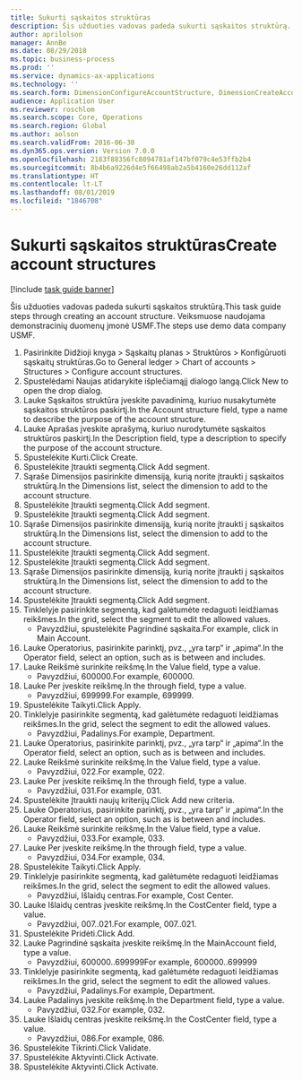 ```yaml
---
title: Sukurti sąskaitos struktūras
description: Šis užduoties vadovas padeda sukurti sąskaitos struktūrą.
author: aprilolson
manager: AnnBe
ms.date: 08/29/2018
ms.topic: business-process
ms.prod: ''
ms.service: dynamics-ax-applications
ms.technology: ''
ms.search.form: DimensionConfigureAccountStructure, DimensionCreateAccountStructure, DimensionHierarchyAddLevel, DimensionHierarchyConstraintActivate
audience: Application User
ms.reviewer: roschlom
ms.search.scope: Core, Operations
ms.search.region: Global
ms.author: aolson
ms.search.validFrom: 2016-06-30
ms.dyn365.ops.version: Version 7.0.0
ms.openlocfilehash: 2183f88356fc8094781af147bf079c4e53ffb2b4
ms.sourcegitcommit: 8b4b6a9226d4e5f66498ab2a5b4160e26dd112af
ms.translationtype: HT
ms.contentlocale: lt-LT
ms.lasthandoff: 08/01/2019
ms.locfileid: "1846708"
---
```

# <a name="create-account-structures"></a><span data-ttu-id="9e0ad-103">Sukurti sąskaitos struktūras</span><span class="sxs-lookup"><span data-stu-id="9e0ad-103">Create account structures</span></span>

[!include [task guide banner](../../includes/task-guide-banner.md)]

<span data-ttu-id="9e0ad-104">Šis užduoties vadovas padeda sukurti sąskaitos struktūrą.</span><span class="sxs-lookup"><span data-stu-id="9e0ad-104">This task guide steps through creating an account structure.</span></span> <span data-ttu-id="9e0ad-105">Veiksmuose naudojama demonstracinių duomenų įmonė USMF.</span><span class="sxs-lookup"><span data-stu-id="9e0ad-105">The steps use demo data company USMF.</span></span>

1. <span data-ttu-id="9e0ad-106">Pasirinkite Didžioji knyga > Sąskaitų planas > Struktūros > Konfigūruoti sąskaitų struktūras.</span><span class="sxs-lookup"><span data-stu-id="9e0ad-106">Go to General ledger > Chart of accounts > Structures > Configure account structures.</span></span>
2. <span data-ttu-id="9e0ad-107">Spustelėdami Naujas atidarykite išplečiamąjį dialogo langą.</span><span class="sxs-lookup"><span data-stu-id="9e0ad-107">Click New to open the drop dialog.</span></span>
3. <span data-ttu-id="9e0ad-108">Lauke Sąskaitos struktūra įveskite pavadinimą, kuriuo nusakytumėte sąskaitos struktūros paskirtį.</span><span class="sxs-lookup"><span data-stu-id="9e0ad-108">In the Account structure field, type a name to describe the purpose of the account structure.</span></span>
4. <span data-ttu-id="9e0ad-109">Lauke Aprašas įveskite aprašymą, kuriuo nurodytumėte sąskaitos struktūros paskirtį.</span><span class="sxs-lookup"><span data-stu-id="9e0ad-109">In the Description field, type a description to specify the purpose of the account structure.</span></span>
5. <span data-ttu-id="9e0ad-110">Spustelėkite Kurti.</span><span class="sxs-lookup"><span data-stu-id="9e0ad-110">Click Create.</span></span>
6. <span data-ttu-id="9e0ad-111">Spustelėkite Įtraukti segmentą.</span><span class="sxs-lookup"><span data-stu-id="9e0ad-111">Click Add segment.</span></span>
7. <span data-ttu-id="9e0ad-112">Sąraše Dimensijos pasirinkite dimensiją, kurią norite įtraukti į sąskaitos struktūrą.</span><span class="sxs-lookup"><span data-stu-id="9e0ad-112">In the Dimensions list, select the dimension to add to the account structure.</span></span>
8. <span data-ttu-id="9e0ad-113">Spustelėkite Įtraukti segmentą.</span><span class="sxs-lookup"><span data-stu-id="9e0ad-113">Click Add segment.</span></span>
9. <span data-ttu-id="9e0ad-114">Spustelėkite Įtraukti segmentą.</span><span class="sxs-lookup"><span data-stu-id="9e0ad-114">Click Add segment.</span></span>
10. <span data-ttu-id="9e0ad-115">Sąraše Dimensijos pasirinkite dimensiją, kurią norite įtraukti į sąskaitos struktūrą.</span><span class="sxs-lookup"><span data-stu-id="9e0ad-115">In the Dimensions list, select the dimension to add to the account structure.</span></span>
11. <span data-ttu-id="9e0ad-116">Spustelėkite Įtraukti segmentą.</span><span class="sxs-lookup"><span data-stu-id="9e0ad-116">Click Add segment.</span></span>
12. <span data-ttu-id="9e0ad-117">Spustelėkite Įtraukti segmentą.</span><span class="sxs-lookup"><span data-stu-id="9e0ad-117">Click Add segment.</span></span>
13. <span data-ttu-id="9e0ad-118">Sąraše Dimensijos pasirinkite dimensiją, kurią norite įtraukti į sąskaitos struktūrą.</span><span class="sxs-lookup"><span data-stu-id="9e0ad-118">In the Dimensions list, select the dimension to add to the account structure.</span></span>
14. <span data-ttu-id="9e0ad-119">Spustelėkite Įtraukti segmentą.</span><span class="sxs-lookup"><span data-stu-id="9e0ad-119">Click Add segment.</span></span>
15. <span data-ttu-id="9e0ad-120">Tinklelyje pasirinkite segmentą, kad galėtumėte redaguoti leidžiamas reikšmes.</span><span class="sxs-lookup"><span data-stu-id="9e0ad-120">In the grid, select the segment to edit the allowed values.</span></span>
    * <span data-ttu-id="9e0ad-121">Pavyzdžiui, spustelėkite Pagrindinė sąskaita.</span><span class="sxs-lookup"><span data-stu-id="9e0ad-121">For example, click in Main Account.</span></span>  
16. <span data-ttu-id="9e0ad-122">Lauke Operatorius, pasirinkite parinktį, pvz., „yra tarp“ ir „apima“.</span><span class="sxs-lookup"><span data-stu-id="9e0ad-122">In the Operator field, select an option, such as is between and includes.</span></span>
17. <span data-ttu-id="9e0ad-123">Lauke Reikšmė surinkite reikšmę.</span><span class="sxs-lookup"><span data-stu-id="9e0ad-123">In the Value field, type a value.</span></span>
    * <span data-ttu-id="9e0ad-124">Pavyzdžiui, 600000.</span><span class="sxs-lookup"><span data-stu-id="9e0ad-124">For example, 600000.</span></span>  
18. <span data-ttu-id="9e0ad-125">Lauke Per įveskite reikšmę.</span><span class="sxs-lookup"><span data-stu-id="9e0ad-125">In the through field, type a value.</span></span>
    * <span data-ttu-id="9e0ad-126">Pavyzdžiui, 699999.</span><span class="sxs-lookup"><span data-stu-id="9e0ad-126">For example, 699999.</span></span>  
19. <span data-ttu-id="9e0ad-127">Spustelėkite Taikyti.</span><span class="sxs-lookup"><span data-stu-id="9e0ad-127">Click Apply.</span></span>
20. <span data-ttu-id="9e0ad-128">Tinklelyje pasirinkite segmentą, kad galėtumėte redaguoti leidžiamas reikšmes.</span><span class="sxs-lookup"><span data-stu-id="9e0ad-128">In the grid, select the segment to edit the allowed values.</span></span>
    * <span data-ttu-id="9e0ad-129">Pavyzdžiui, Padalinys.</span><span class="sxs-lookup"><span data-stu-id="9e0ad-129">For example, Department.</span></span>  
21. <span data-ttu-id="9e0ad-130">Lauke Operatorius, pasirinkite parinktį, pvz., „yra tarp“ ir „apima“.</span><span class="sxs-lookup"><span data-stu-id="9e0ad-130">In the Operator field, select an option, such as is between and includes.</span></span>
22. <span data-ttu-id="9e0ad-131">Lauke Reikšmė surinkite reikšmę.</span><span class="sxs-lookup"><span data-stu-id="9e0ad-131">In the Value field, type a value.</span></span>
    * <span data-ttu-id="9e0ad-132">Pavyzdžiui, 022.</span><span class="sxs-lookup"><span data-stu-id="9e0ad-132">For example, 022.</span></span>  
23. <span data-ttu-id="9e0ad-133">Lauke Per įveskite reikšmę.</span><span class="sxs-lookup"><span data-stu-id="9e0ad-133">In the through field, type a value.</span></span>
    * <span data-ttu-id="9e0ad-134">Pavyzdžiui, 031.</span><span class="sxs-lookup"><span data-stu-id="9e0ad-134">For example, 031.</span></span>  
24. <span data-ttu-id="9e0ad-135">Spustelėkite Įtraukti naujų kriterijų.</span><span class="sxs-lookup"><span data-stu-id="9e0ad-135">Click Add new criteria.</span></span>
25. <span data-ttu-id="9e0ad-136">Lauke Operatorius, pasirinkite parinktį, pvz., „yra tarp“ ir „apima“.</span><span class="sxs-lookup"><span data-stu-id="9e0ad-136">In the Operator field, select an option, such as is between and includes.</span></span>
26. <span data-ttu-id="9e0ad-137">Lauke Reikšmė surinkite reikšmę.</span><span class="sxs-lookup"><span data-stu-id="9e0ad-137">In the Value field, type a value.</span></span>
    * <span data-ttu-id="9e0ad-138">Pavyzdžiui, 033.</span><span class="sxs-lookup"><span data-stu-id="9e0ad-138">For example, 033.</span></span>  
27. <span data-ttu-id="9e0ad-139">Lauke Per įveskite reikšmę.</span><span class="sxs-lookup"><span data-stu-id="9e0ad-139">In the through field, type a value.</span></span>
    * <span data-ttu-id="9e0ad-140">Pavyzdžiui, 034.</span><span class="sxs-lookup"><span data-stu-id="9e0ad-140">For example, 034.</span></span>  
28. <span data-ttu-id="9e0ad-141">Spustelėkite Taikyti.</span><span class="sxs-lookup"><span data-stu-id="9e0ad-141">Click Apply.</span></span>
29. <span data-ttu-id="9e0ad-142">Tinklelyje pasirinkite segmentą, kad galėtumėte redaguoti leidžiamas reikšmes.</span><span class="sxs-lookup"><span data-stu-id="9e0ad-142">In the grid, select the segment to edit the allowed values.</span></span>
    * <span data-ttu-id="9e0ad-143">Pavyzdžiui, Išlaidų centras.</span><span class="sxs-lookup"><span data-stu-id="9e0ad-143">For example, Cost Center.</span></span>  
30. <span data-ttu-id="9e0ad-144">Lauke Išlaidų centras įveskite reikšmę.</span><span class="sxs-lookup"><span data-stu-id="9e0ad-144">In the CostCenter field, type a value.</span></span>
    * <span data-ttu-id="9e0ad-145">Pavyzdžiui, 007..021.</span><span class="sxs-lookup"><span data-stu-id="9e0ad-145">For example, 007..021.</span></span>  
31. <span data-ttu-id="9e0ad-146">Spustelėkite Pridėti.</span><span class="sxs-lookup"><span data-stu-id="9e0ad-146">Click Add.</span></span>
32. <span data-ttu-id="9e0ad-147">Lauke Pagrindinė sąskaita įveskite reikšmę.</span><span class="sxs-lookup"><span data-stu-id="9e0ad-147">In the MainAccount field, type a value.</span></span>
    * <span data-ttu-id="9e0ad-148">Pavyzdžiui, 600000..699999</span><span class="sxs-lookup"><span data-stu-id="9e0ad-148">For example, 600000..699999</span></span>  
33. <span data-ttu-id="9e0ad-149">Tinklelyje pasirinkite segmentą, kad galėtumėte redaguoti leidžiamas reikšmes.</span><span class="sxs-lookup"><span data-stu-id="9e0ad-149">In the grid, select the segment to edit the allowed values.</span></span>
    * <span data-ttu-id="9e0ad-150">Pavyzdžiui, Padalinys.</span><span class="sxs-lookup"><span data-stu-id="9e0ad-150">For example, Department.</span></span>  
34. <span data-ttu-id="9e0ad-151">Lauke Padalinys įveskite reikšmę.</span><span class="sxs-lookup"><span data-stu-id="9e0ad-151">In the Department field, type a value.</span></span>
    * <span data-ttu-id="9e0ad-152">Pavyzdžiui, 032.</span><span class="sxs-lookup"><span data-stu-id="9e0ad-152">For example, 032.</span></span>  
35. <span data-ttu-id="9e0ad-153">Lauke Išlaidų centras įveskite reikšmę.</span><span class="sxs-lookup"><span data-stu-id="9e0ad-153">In the CostCenter field, type a value.</span></span>
    * <span data-ttu-id="9e0ad-154">Pavyzdžiui, 086.</span><span class="sxs-lookup"><span data-stu-id="9e0ad-154">For example, 086.</span></span>  
36. <span data-ttu-id="9e0ad-155">Spustelėkite Tikrinti.</span><span class="sxs-lookup"><span data-stu-id="9e0ad-155">Click Validate.</span></span>
37. <span data-ttu-id="9e0ad-156">Spustelėkite Aktyvinti.</span><span class="sxs-lookup"><span data-stu-id="9e0ad-156">Click Activate.</span></span>
38. <span data-ttu-id="9e0ad-157">Spustelėkite Aktyvinti.</span><span class="sxs-lookup"><span data-stu-id="9e0ad-157">Click Activate.</span></span>

